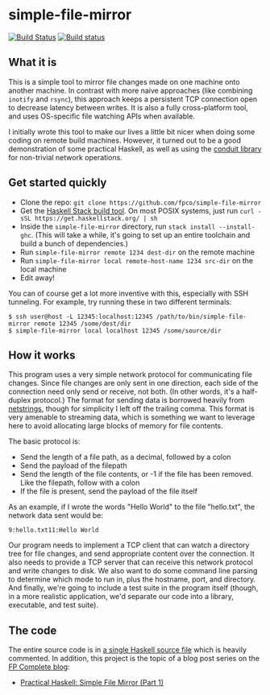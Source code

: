 # simple-file-mirror

[![Build Status](https://travis-ci.org/fpco/simple-file-mirror.svg?branch=master)](https://travis-ci.org/fpco/simple-file-mirror)
[![Build status](https://ci.appveyor.com/api/projects/status/2wrkon04btyp68ru?svg=true)](https://ci.appveyor.com/project/snoyberg/simple-file-mirror)

## What it is

This is a simple tool to mirror file changes made on one machine onto
another machine. In contrast with more naive approaches (like
combining `inotify` and `rsync`), this approach keeps a persistent TCP
connection open to decrease latency between writes. It is also a fully
cross-platform tool, and uses OS-specific file watching APIs when
available.

I initially wrote this tool to make our lives a little bit nicer when
doing some coding on remote build machines. However, it turned out to
be a good demonstration of some practical Haskell, as well as using
the [conduit library](https://github.com/snoyberg/conduit#readme) for
non-trivial network operations.

## Get started quickly

* Clone the repo: `git clone https://github.com/fpco/simple-file-mirror`
* Get the
  [Haskell Stack build tool](https://haskell-lang.org/get-started). On
  most POSIX systems, just run `curl -sSL
  https://get.haskellstack.org/ | sh`
* Inside the `simple-file-mirror` directory, run `stack install
  --install-ghc`. (This will take a while, it's going to set up an
  entire toolchain and build a bunch of dependencies.)
* Run `simple-file-mirror remote 1234 dest-dir` on the remote machine
* Run `simple-file-mirror local remote-host-name 1234 src-dir` on the local machine
* Edit away!

You can of course get a lot more inventive with this, especially with
SSH tunneling. For example, try running these in two different
terminals:

```shell
$ ssh user@host -L 12345:localhost:12345 /path/to/bin/simple-file-mirror remote 12345 /some/dest/dir
$ simple-file-mirror local localhost 12345 /some/source/dir
```

## How it works

This program uses a very simple network protocol for communicating
file changes. Since file changes are only sent in one direction, each
side of the connection need only send or receive, not both. (In other
words, it's a half-duplex protocol.) The format for sending data is
borrowed heavily from
[netstrings](https://en.wikipedia.org/wiki/Netstring), though for
simplicity I left off the trailing comma. This format is very amenable
to streaming data, which is something we want to leverage here to
avoid allocating large blocks of memory for file contents.

The basic protocol is:

* Send the length of a file path, as a decimal, followed by a colon
* Send the payload of the filepath
* Send the length of the file contents, or -1 if the file has been
  removed. Like the filepath, follow with a colon
* If the file is present, send the payload of the file itself

As an example, if I wrote the words "Hello World" to the file
"hello.txt", the network data sent would be:

```
9:hello.txt11:Hello World
```

Our program needs to implement a TCP client that can watch a directory
tree for file changes, and send appropriate content over the
connection. It also needs to provide a TCP server that can receive
this network protocol and write changes to disk. We also want to do
some command line parsing to determine which mode to run in, plus the
hostname, port, and directory. And finally, we're going to include a
test suite in the program itself (though, in a more realistic
application, we'd separate our code into a library, executable, and
test suite).

## The code

The entire source code is in [a single Haskell source
file](https://github.com/fpco/simple-file-mirror/blob/master/src/Main.hs) which
is heavily commented. In addition, this project is the topic of a blog post
series on the [FP Complete blog](https://www.fpcomplete.com/blog):

* [Practical Haskell: Simple File Mirror (Part
  1)](https://www.fpcomplete.com/blog/2016/09/practical-haskell-simple-file-mirror-1)
